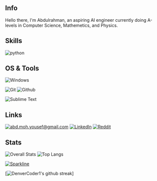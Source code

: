 ## Info

Hello there, I'm Abdulrahman, an aspiring AI engineer currently doing A-levels in Computer Science, Mathemetics, and Physics.

## Skills

![python](https://img.shields.io/badge/python-★★★-lightgrey?labelColor=3776AB&logo=Python&style=for-the-badge&logoColor=white)

## OS & Tools

![Windows](https://img.shields.io/badge/Windows-★★★★★-lightblue?labelColor=3776AB&logo=Windows&style=for-the-badge&logoColor=white)

![Git](https://img.shields.io/badge/-Git-F05032?logo=Git&style=for-the-badge&logoColor=white)
![Github](https://img.shields.io/badge/-Github-181717?logo=Github&style=for-the-badge&logoColor=white)

![Sublime Text](https://img.shields.io/badge/sublime-text-3-★★★★★lightbrown?labelColor=F7DF1E&logo=Sublime-text&style=for-the-badge&logoColor=black)




## Links

<a href="mailto:abd.moh.yousef@gmail.com">![abd.moh.yousef@gmail.com](https://img.shields.io/badge/Gmail-D14836?style=for-the-badge&logo=gmail&logoColor=white)</a>
[![LinkedIn](https://img.shields.io/badge/-LinkedIn-0077B5?style=for-the-badge&logo=LinkedIn&logoColor=white)](https://www.linkedin.com/in/Sherlemious)
[![Reddit](https://img.shields.io/badge/Reddit-FF4500?style=for-the-badge&logo=reddit&logoColor=white)](reddit.com/u/sherlemious)

## Stats

![Overall Stats](https://github-readme-stats.vercel.app/api?username=Sherlemious&count_private=false&show_icons=true&hide=contribs&theme=merko)
![Top Langs](https://github-readme-stats.vercel.app/api/top-langs/?username=sherlemious&layout=compact&exclude_repo=Sherlemious.github.io)

[![Sparkline](https://stars.medv.io/Naereen/badges.svg)](https://stars.medv.io/Sherlemious/badges)

[![DenverCoder1's github streak](https://github-readme-streak-stats.herokuapp.com/?user=Sherlemious&theme=blue-green)]

